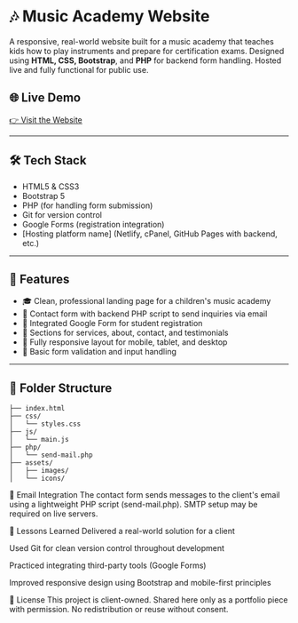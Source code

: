 # 🎶 Music Academy Website

A responsive, real-world website built for a music academy that teaches kids how to play instruments and prepare for certification exams. Designed using **HTML, CSS, Bootstrap**, and **PHP** for backend form handling. Hosted live and fully functional for public use.

## 🌐 Live Demo

[👉 Visit the Website](https://dynastymusic.com.ng/)

---

## 🛠️ Tech Stack

- HTML5 & CSS3
- Bootstrap 5
- PHP (for handling form submission)
- Git for version control
- Google Forms (registration integration)
- [Hosting platform name] (Netlify, cPanel, GitHub Pages with backend, etc.)

---

## 🎯 Features

- 🎓 Clean, professional landing page for a children's music academy
- 📩 Contact form with backend PHP script to send inquiries via email
- 📝 Integrated Google Form for student registration
- 🎷 Sections for services, about, contact, and testimonials
- 📱 Fully responsive layout for mobile, tablet, and desktop
- 🔐 Basic form validation and input handling

---

## 📂 Folder Structure

```plaintext
├── index.html
├── css/
│   └── styles.css
├── js/
│   └── main.js
├── php/
│   └── send-mail.php
├── assets/
│   ├── images/
│   └── icons/
```

📧 Email Integration
The contact form sends messages to the client's email using a lightweight PHP script (send-mail.php). SMTP setup may be required on live servers.

🧠 Lessons Learned
Delivered a real-world solution for a client

Used Git for clean version control throughout development

Practiced integrating third-party tools (Google Forms)

Improved responsive design using Bootstrap and mobile-first principles

📜 License
This project is client-owned. Shared here only as a portfolio piece with permission. No redistribution or reuse without consent.




